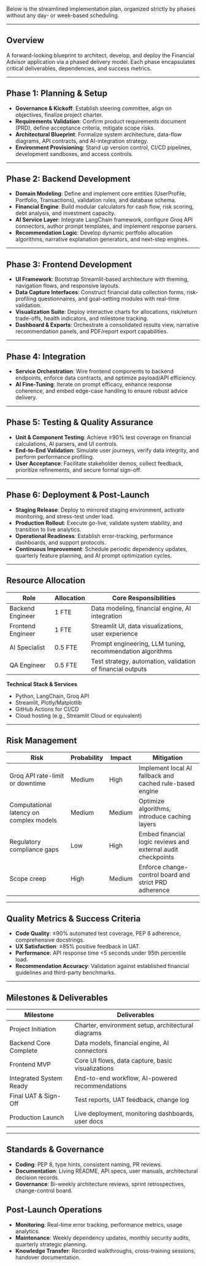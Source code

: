 Below is the streamlined implementation plan, organized strictly by phases without any day- or week-based scheduling.  

---

## Overview  
A forward-looking blueprint to architect, develop, and deploy the Financial Advisor application via a phased delivery model. Each phase encapsulates critical deliverables, dependencies, and success metrics.

---

## Phase 1: Planning & Setup  
- **Governance & Kickoff**: Establish steering committee, align on objectives, finalize project charter.  
- **Requirements Validation**: Confirm product requirements document (PRD), define acceptance criteria, mitigate scope risks.  
- **Architectural Blueprint**: Formalize system architecture, data-flow diagrams, API contracts, and AI-integration strategy.  
- **Environment Provisioning**: Stand up version control, CI/CD pipelines, development sandboxes, and access controls.  

---

## Phase 2: Backend Development  
- **Domain Modeling**: Define and implement core entities (UserProfile, Portfolio, Transactions), validation rules, and database schema.  
- **Financial Engine**: Build modular calculators for cash flow, risk scoring, debt analysis, and investment capacity.  
- **AI Service Layer**: Integrate LangChain framework, configure Groq API connectors, author prompt templates, and implement response parsers.  
- **Recommendation Logic**: Develop dynamic portfolio allocation algorithms, narrative explanation generators, and next-step engines.  

---

## Phase 3: Frontend Development  
- **UI Framework**: Bootstrap Streamlit-based architecture with theming, navigation flows, and responsive layouts.  
- **Data Capture Interfaces**: Construct financial data collection forms, risk-profiling questionnaires, and goal-setting modules with real-time validation.  
- **Visualization Suite**: Deploy interactive charts for allocations, risk/return trade-offs, health indicators, and milestone tracking.  
- **Dashboard & Exports**: Orchestrate a consolidated results view, narrative recommendation panels, and PDF/report export capabilities.  

---

## Phase 4: Integration  
- **Service Orchestration**: Wire frontend components to backend endpoints, enforce data contracts, and optimize payload/API efficiency.  
- **AI Fine-Tuning**: Iterate on prompt efficacy, enhance response coherence, and embed edge-case handling to ensure robust advice delivery.  

---

## Phase 5: Testing & Quality Assurance  
- **Unit & Component Testing**: Achieve ≥90% test coverage on financial calculations, AI parsers, and UI controls.  
- **End-to-End Validation**: Simulate user journeys, verify data integrity, and perform performance profiling.  
- **User Acceptance**: Facilitate stakeholder demos, collect feedback, prioritize refinements, and secure formal sign-off.  

---

## Phase 6: Deployment & Post-Launch  
- **Staging Release**: Deploy to mirrored staging environment, activate monitoring, and stress-test under load.  
- **Production Rollout**: Execute go-live, validate system stability, and transition to live analytics.  
- **Operational Readiness**: Establish error-tracking, performance dashboards, and support protocols.  
- **Continuous Improvement**: Schedule periodic dependency updates, quarterly feature planning, and AI prompt optimization cycles.  

---

## Resource Allocation  

| Role               | Allocation             | Core Responsibilities                                        |
|--------------------|------------------------|--------------------------------------------------------------|
| Backend Engineer   | 1 FTE                  | Data modeling, financial engine, AI integration              |
| Frontend Engineer  | 1 FTE                  | Streamlit UI, data visualizations, user experience           |
| AI Specialist      | 0.5 FTE                | Prompt engineering, LLM tuning, recommendation algorithms    |
| QA Engineer        | 0.5 FTE                | Test strategy, automation, validation of financial outputs   |

**Technical Stack & Services**  
- Python, LangChain, Groq API  
- Streamlit, Plotly/Matplotlib  
- GitHub Actions for CI/CD  
- Cloud hosting (e.g., Streamlit Cloud or equivalent)  

---

## Risk Management  

| Risk                                  | Probability | Impact | Mitigation                                                   |
|---------------------------------------|-------------|--------|--------------------------------------------------------------|
| Groq API rate-limit or downtime       | Medium      | High   | Implement local AI fallback and cached rule-based engine     |
| Computational latency on complex models | Medium      | Medium | Optimize algorithms, introduce caching layers                |
| Regulatory compliance gaps            | Low         | High   | Embed financial logic reviews and external audit checkpoints |
| Scope creep                           | High        | Medium | Enforce change-control board and strict PRD adherence        |

---

## Quality Metrics & Success Criteria  
- **Code Quality**: ≥90% automated test coverage, PEP 8 adherence, comprehensive docstrings.  
- **UX Satisfaction**: ≥85% positive feedback in UAT.  
- **Performance**: API response time <5 seconds under 95th percentile load.  
- **Recommendation Accuracy**: Validation against established financial guidelines and third-party benchmarks.  

---

## Milestones & Deliverables  

| Milestone                     | Deliverables                                      |
|-------------------------------|---------------------------------------------------|
| Project Initiation            | Charter, environment setup, architectural diagrams |
| Backend Core Complete         | Data models, financial engine, AI connectors       |
| Frontend MVP                  | Core UI flows, data capture, basic visualizations  |
| Integrated System Ready       | End-to-end workflow, AI-powered recommendations    |
| Final UAT & Sign-Off          | Test reports, UAT feedback, change log            |
| Production Launch             | Live deployment, monitoring dashboards, user docs  |

---

## Standards & Governance  

- **Coding**: PEP 8, type hints, consistent naming, PR reviews.  
- **Documentation**: Living README, API specs, user manuals, architectural decision records.  
- **Governance**: Bi-weekly architecture reviews, sprint retrospectives, change-control board.  


## Post-Launch Operations  

- **Monitoring**: Real-time error tracking, performance metrics, usage analytics.  
- **Maintenance**: Weekly dependency updates, monthly security audits, quarterly strategic planning.  
- **Knowledge Transfer**: Recorded walkthroughs, cross-training sessions, handover documentation.  


